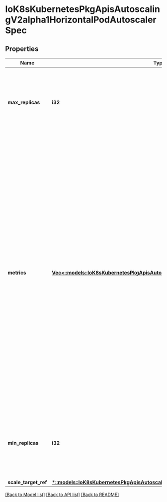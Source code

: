 # IoK8sKubernetesPkgApisAutoscalingV2alpha1HorizontalPodAutoscalerSpec

## Properties
Name | Type | Description | Notes
------------ | ------------- | ------------- | -------------
**max_replicas** | **i32** | maxReplicas is the upper limit for the number of replicas to which the autoscaler can scale up. It cannot be less that minReplicas. | 
**metrics** | [**Vec<::models::IoK8sKubernetesPkgApisAutoscalingV2alpha1MetricSpec>**](io.k8s.kubernetes.pkg.apis.autoscaling.v2alpha1.MetricSpec.md) | metrics contains the specifications for which to use to calculate the desired replica count (the maximum replica count across all metrics will be used).  The desired replica count is calculated multiplying the ratio between the target value and the current value by the current number of pods.  Ergo, metrics used must decrease as the pod count is increased, and vice-versa.  See the individual metric source types for more information about how each type of metric must respond. | [optional] 
**min_replicas** | **i32** | minReplicas is the lower limit for the number of replicas to which the autoscaler can scale down. It defaults to 1 pod. | [optional] 
**scale_target_ref** | [***::models::IoK8sKubernetesPkgApisAutoscalingV2alpha1CrossVersionObjectReference**](io.k8s.kubernetes.pkg.apis.autoscaling.v2alpha1.CrossVersionObjectReference.md) |  | 

[[Back to Model list]](../README.md#documentation-for-models) [[Back to API list]](../README.md#documentation-for-api-endpoints) [[Back to README]](../README.md)



